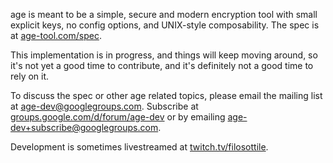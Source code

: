 age is meant to be a simple, secure and modern encryption tool with small explicit keys, no config options, and UNIX-style composability. The spec is at [age-tool.com/spec](https://age-tool.com/spec).

This implementation is in progress, and things will keep moving around, so it's not yet a good time to contribute, and it's definitely not a good time to rely on it.

To discuss the spec or other age related topics, please email the mailing list at age-dev@googlegroups.com. Subscribe at [groups.google.com/d/forum/age-dev](https://groups.google.com/d/forum/age-dev) or by emailing age-dev+subscribe@googlegroups.com.

Development is sometimes livestreamed at [twitch.tv/filosottile](https://www.twitch.tv/filosottile).
